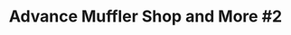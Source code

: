 ---
title: "Advance Muffler Shop and More #2"
url: /pinehurst/advance-muffler-shop-and-more-2/
shop: Autowerkstatt
---
